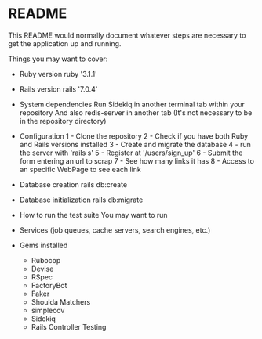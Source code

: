# README

This README would normally document whatever steps are necessary to get the
application up and running.

Things you may want to cover:

* Ruby version
  ruby '3.1.1'

* Rails version
  rails '7.0.4'

* System dependencies
  Run Sidekiq in another terminal tab within your repository
  And also redis-server in another tab (It's not necessary to be in the repository directory)

* Configuration
  1 - Clone the repository
  2 - Check if you have both Ruby and Rails versions installed
  3 - Create and migrate the database
  4 - run the server with 'rails s'
  5 - Register at '/users/sign_up'
  6 - Submit the form entering an url to scrap
  7 - See how many links it has
  8 - Access to an specific WebPage to see each link

* Database creation
  rails db:create

* Database initialization
  rails db:migrate

* How to run the test suite
  You may want to run

* Services (job queues, cache servers, search engines, etc.)

* Gems installed
  - Rubocop
  - Devise
  - RSpec
  - FactoryBot
  - Faker
  - Shoulda Matchers
  - simplecov
  - Sidekiq
  - Rails Controller Testing
